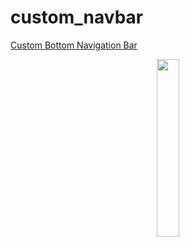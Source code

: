 # custom_navbar

[Custom Bottom Navigation Bar](https://github.com/asifjahan1/custom_bottom_navbar/tree/master)

<div align="center">
<img width="27%" src="https://github.com/asifjahan1/custom_bottom_navbar/assets/54774661/95006aed-4830-4b3b-9714-b2e89b9f9114">
</div>
